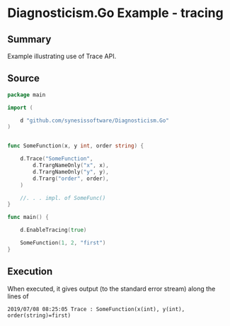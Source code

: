 # Diagnosticism.Go Example - **tracing**

## Summary

Example illustrating use of Trace API.

## Source

```Go
package main

import (

	d "github.com/synesissoftware/Diagnosticism.Go"
)


func SomeFunction(x, y int, order string) {

	d.Trace("SomeFunction",
		d.TrargNameOnly("x", x),
		d.TrargNameOnly("y", y),
		d.Trarg("order", order),
	)

	//. . . impl. of SomeFunc()
}

func main() {

	d.EnableTracing(true)

	SomeFunction(1, 2, "first")
}
```

## Execution

When executed, it gives output (to the standard error stream) along the lines of

```
2019/07/08 08:25:05 Trace : SomeFunction(x(int), y(int), order(string)=first)
```


<!-- ########################### end of file ########################### -->

